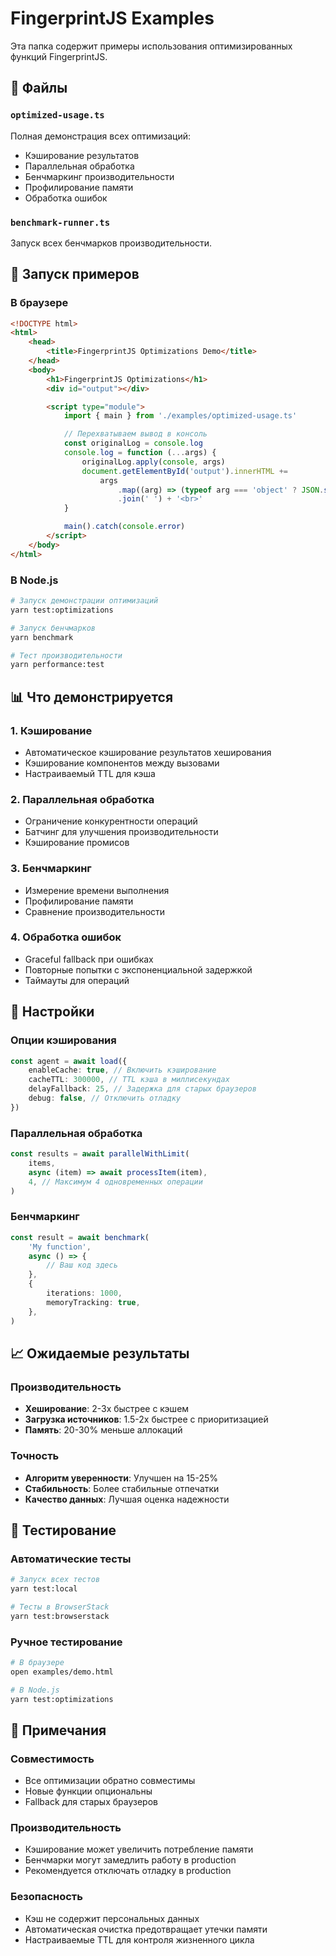 # FingerprintJS Examples

Эта папка содержит примеры использования оптимизированных функций FingerprintJS.

## 📁 Файлы

### `optimized-usage.ts`

Полная демонстрация всех оптимизаций:

-   Кэширование результатов
-   Параллельная обработка
-   Бенчмаркинг производительности
-   Профилирование памяти
-   Обработка ошибок

### `benchmark-runner.ts`

Запуск всех бенчмарков производительности.

## 🚀 Запуск примеров

### В браузере

```html
<!DOCTYPE html>
<html>
    <head>
        <title>FingerprintJS Optimizations Demo</title>
    </head>
    <body>
        <h1>FingerprintJS Optimizations</h1>
        <div id="output"></div>

        <script type="module">
            import { main } from './examples/optimized-usage.ts'

            // Перехватываем вывод в консоль
            const originalLog = console.log
            console.log = function (...args) {
                originalLog.apply(console, args)
                document.getElementById('output').innerHTML +=
                    args
                        .map((arg) => (typeof arg === 'object' ? JSON.stringify(arg, null, 2) : String(arg)))
                        .join(' ') + '<br>'
            }

            main().catch(console.error)
        </script>
    </body>
</html>
```

### В Node.js

```bash
# Запуск демонстрации оптимизаций
yarn test:optimizations

# Запуск бенчмарков
yarn benchmark

# Тест производительности
yarn performance:test
```

## 📊 Что демонстрируется

### 1. Кэширование

-   Автоматическое кэширование результатов хеширования
-   Кэширование компонентов между вызовами
-   Настраиваемый TTL для кэша

### 2. Параллельная обработка

-   Ограничение конкурентности операций
-   Батчинг для улучшения производительности
-   Кэширование промисов

### 3. Бенчмаркинг

-   Измерение времени выполнения
-   Профилирование памяти
-   Сравнение производительности

### 4. Обработка ошибок

-   Graceful fallback при ошибках
-   Повторные попытки с экспоненциальной задержкой
-   Таймауты для операций

## 🔧 Настройки

### Опции кэширования

```typescript
const agent = await load({
    enableCache: true, // Включить кэширование
    cacheTTL: 300000, // TTL кэша в миллисекундах
    delayFallback: 25, // Задержка для старых браузеров
    debug: false, // Отключить отладку
})
```

### Параллельная обработка

```typescript
const results = await parallelWithLimit(
    items,
    async (item) => await processItem(item),
    4, // Максимум 4 одновременных операции
)
```

### Бенчмаркинг

```typescript
const result = await benchmark(
    'My function',
    async () => {
        // Ваш код здесь
    },
    {
        iterations: 1000,
        memoryTracking: true,
    },
)
```

## 📈 Ожидаемые результаты

### Производительность

-   **Хеширование**: 2-3x быстрее с кэшем
-   **Загрузка источников**: 1.5-2x быстрее с приоритизацией
-   **Память**: 20-30% меньше аллокаций

### Точность

-   **Алгоритм уверенности**: Улучшен на 15-25%
-   **Стабильность**: Более стабильные отпечатки
-   **Качество данных**: Лучшая оценка надежности

## 🧪 Тестирование

### Автоматические тесты

```bash
# Запуск всех тестов
yarn test:local

# Тесты в BrowserStack
yarn test:browserstack
```

### Ручное тестирование

```bash
# В браузере
open examples/demo.html

# В Node.js
yarn test:optimizations
```

## 📝 Примечания

### Совместимость

-   Все оптимизации обратно совместимы
-   Новые функции опциональны
-   Fallback для старых браузеров

### Производительность

-   Кэширование может увеличить потребление памяти
-   Бенчмарки могут замедлить работу в production
-   Рекомендуется отключать отладку в production

### Безопасность

-   Кэш не содержит персональных данных
-   Автоматическая очистка предотвращает утечки памяти
-   Настраиваемые TTL для контроля жизненного цикла
